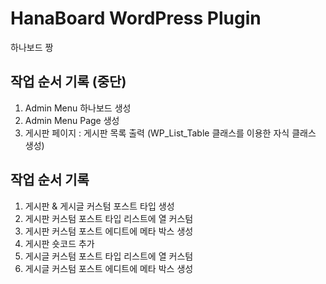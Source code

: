 # HanaBoard WordPress Plugin

하나보드 짱

## 작업 순서 기록 (중단)
1. Admin Menu 하나보드 생성
2. Admin Menu Page 생성 
3. 게시판 페이지 : 게시판 목록 출력 (WP_List_Table 클래스를 이용한 자식 클래스 생성) 

## 작업 순서 기록 
1. 게시판 & 게시글 커스텀 포스트 타입 생성
2. 게시판 커스텀 포스트 타입 리스트에 열 커스텀
3. 게시판 커스텀 포스트 에디트에 메타 박스 생성
4. 게시판 숏코드 추가 
5. 게시글 커스텀 포스트 타입 리스트에 열 커스텀
6. 게시글 커스텀 포스트 에디트에 메타 박스 생성